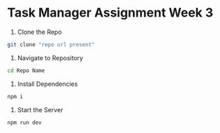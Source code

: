 # Task Manager Assignment Week 3

1. Clone the Repo
```bash
git clone "repo url present"
```

1. Navigate to Repository
```bash
cd Repo Name
```

1. Install Dependencies
```bash
npm i
```

1. Start the Server
```bash
npm run dev
```